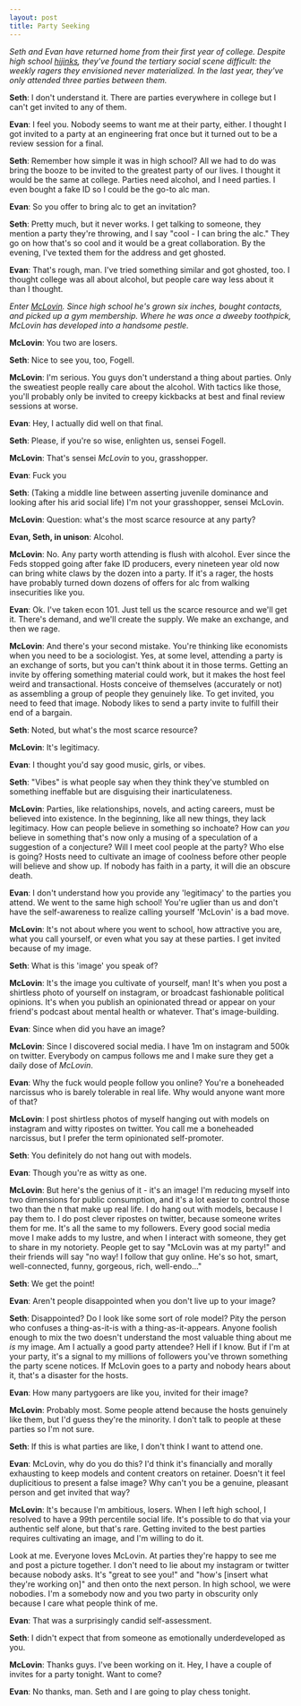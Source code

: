 ```yaml
---
layout: post
title: Party Seeking
---
```


*Seth and Evan have returned home from their first year of college. Despite high school [hijinks](https://en.wikipedia.org/wiki/Superbad), they've found the tertiary social scene difficult: the weekly ragers they envisioned never materialized. In the last year, they've only attended three parties between them.*

**Seth**: I don't understand it. There are parties everywhere in college but I can't get invited to any of them.

**Evan**: I feel you. Nobody seems to want me at their party, either. I thought I got invited to a party at an engineering frat once but it turned out to be a review session for a final.

**Seth**: Remember how simple it was in high school? All we had to do was bring the booze to be invited to the greatest party of our lives. I thought it would be the same at college. Parties need alcohol, and I need parties. I even bought a fake ID so I could be the go-to alc man.

**Evan**: So you offer to bring alc to get an invitation?

**Seth**: Pretty much, but it never works. I get talking to someone, they mention a party they're throwing, and I say "cool - I can bring the alc." They go on how that's so cool and it would be a great collaboration. By the evening, I've texted them for the address and get ghosted.

**Evan**: That's rough, man. I've tried something similar and got ghosted, too. I thought college was all about alcohol, but people care way less about it than I thought.

*Enter [McLovin](https://www.slashfilm.com/img/gallery/jonah-hill-pushed-back-hard-on-casting-christopher-mintz-plasse-in-superbad/l-intro-1660778889.jpg). Since high school he's grown six inches, bought contacts, and picked up a gym membership. Where he was once a dweeby toothpick, McLovin has developed into a handsome pestle.*

**McLovin**: You two are losers.

**Seth**: Nice to see you, too, Fogell.

**McLovin**: I'm serious. You guys don't understand a thing about parties. Only the sweatiest people really care about the alcohol. With tactics like those, you'll probably only be invited to creepy kickbacks at best and final review sessions at worse.

**Evan**: Hey, I actually did well on that final.

**Seth**: Please, if you're so wise, enlighten us, sensei Fogell.

**McLovin**: That's sensei *McLovin* to you, grasshopper.

**Evan**: Fuck you

**Seth**: (Taking a middle line between asserting juvenile dominance and looking after his arid social life) I'm not your grasshopper, sensei McLovin.

**McLovin**: Question: what's the most scarce resource at any party?

**Evan, Seth, in unison**: Alcohol.

**McLovin**: No. Any party worth attending is flush with alcohol. Ever since the Feds stopped going after fake ID producers, every nineteen year old now can bring white claws by the dozen into a party. If it's a rager, the hosts have probably turned down dozens of offers for alc from walking insecurities like you.

**Evan**: Ok. I've taken econ 101. Just tell us the scarce resource and we'll get it. There's demand, and we'll create the supply. We make an exchange, and then we rage.

**McLovin**: And there's your second mistake. You're thinking like economists when you need to be a sociologist. Yes, at some level, attending a party is an exchange of sorts, but you can't think about it in those terms. Getting an invite by offering something material could work, but it makes the host feel weird and transactional. Hosts conceive of themselves (accurately or not)  as assembling a group of people they genuinely like. To get invited, you need to feed that image. Nobody likes to send a party invite to fulfill their end of a bargain.

**Seth**: Noted, but what's the most scarce resource?

**McLovin**: It's legitimacy.

**Evan**: I thought you'd say good music, girls, or vibes.

**Seth**: "Vibes" is what people say when they think they've stumbled on something ineffable but are disguising their inarticulateness.

**McLovin**: Parties, like relationships, novels, and acting careers, must be believed into existence. In the beginning, like all new things, they lack legitimacy. How can people believe in something so inchoate? How can *you* believe in something that's now only a musing of a speculation of a suggestion of a conjecture? Will I meet cool people at the party? Who else is going? Hosts need to cultivate an image of coolness before other people will believe and show up. If nobody has faith in a party, it will die an obscure death.

**Evan**: I don't understand how you provide any 'legitimacy' to the parties you attend. We went to the same high school! You're uglier than us and don't have the self-awareness to realize calling yourself 'McLovin' is a bad move.

**McLovin**: It's not about where you went to school, how attractive you are, what you call yourself, or even what you say at these parties. I get invited because of my image.

**Seth**: What is this 'image' you speak of?

**McLovin**: It's the image you cultivate of yourself, man! It's when you post a shirtless photo of yourself on instagram, or broadcast fashionable political opinions. It's when you publish an opinionated thread or appear on your friend's podcast about mental health or whatever. That's image-building.

**Evan**: Since when did you have an image?

**McLovin**: Since I discovered social media. I have 1m on instagram and 500k on twitter. Everybody on campus follows me and I make sure they get a daily dose of *McLovin*.

**Evan**: Why the fuck would people follow you online? You're a boneheaded narcissus who is barely tolerable in real life. Why would anyone want more of that?

**McLovin**: I post shirtless photos of myself hanging out with models on instagram and witty ripostes on twitter. You call me a boneheaded narcissus, but I prefer the term opinionated self-promoter.

**Seth**: You definitely do not hang out with models.

**Evan**: Though you're as witty as one.

**McLovin**: But here's the genius of it - it's an image! I'm reducing myself into two dimensions for public consumption, and it's a lot easier to control those two than the n that make up real life. I do hang out with models, because I pay them to. I do post clever ripostes on twitter, because someone writes them for me. It's all the same to my followers. Every good social media move I make adds to my lustre, and when I interact with someone, they get to share in my notoriety. People get to say "McLovin was at my party!" and their friends will say "no way! I follow that guy online. He's so hot, smart, well-connected, funny, gorgeous, rich, well-endo..."

**Seth**: We get the point!

**Evan**: Aren't people disappointed when you don't live up to your image?

**Seth**: Disappointed? Do I look like some sort of role model? Pity the person who confuses a thing-as-it-is with a thing-as-it-appears. Anyone foolish enough to mix the two doesn't understand the most valuable thing about me *is* my image. Am I actually a good party attendee? Hell if I know. But if I'm at your party, it's a signal to my millions of followers you've thrown something the party scene notices. If McLovin goes to a party and nobody hears about it, that's a disaster for the hosts.

**Evan**: How many partygoers are like you, invited for their image?

**McLovin**: Probably most. Some people attend because the hosts genuinely like them, but I'd guess they're the minority. I don't talk to people at these parties so I'm not sure.

**Seth**: If this is what parties are like, I don't think I want to attend one.

**Evan**: McLovin, why do you do this? I'd think it's financially and morally exhausting to keep models and content creators on retainer. Doesn't it feel duplicitious to present a false image? Why can't you be a genuine, pleasant person and get invited that way?

**McLovin**: It's because I'm ambitious, losers. When I left high school, I resolved to have a 99th percentile social life. It's possible to do that via your authentic self alone, but that's rare. Getting invited to the best parties requires cultivating an image, and I'm willing to do it.

Look at me. Everyone loves McLovin. At parties they're happy to see me and post a picture together. I don't need to lie about my instagram or twitter because nobody asks. It's "great to see you!" and "how's [insert what they're working on]" and then onto the next person. In high school, we were nobodies. I'm a somebody now and you two party in obscurity only because I care what people think of me.

**Evan**: That was a surprisingly candid self-assessment.

**Seth**: I didn't expect that from someone as emotionally underdeveloped as you.

**McLovin**: Thanks guys. I've been working on it. Hey, I have a couple of invites for a party tonight. Want to come?

**Evan**: No thanks, man. Seth and I are going to play chess tonight. 
